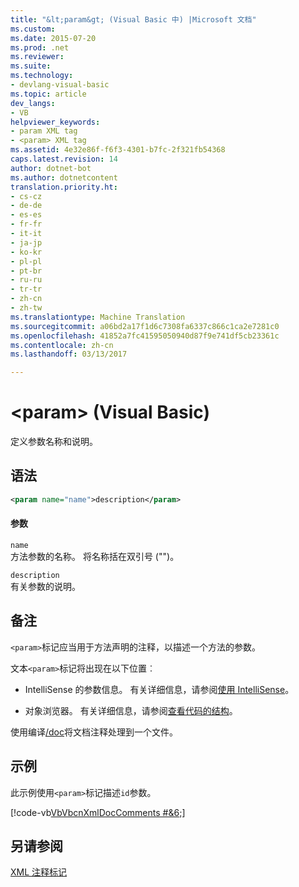 ```yaml
---
title: "&lt;param&gt; (Visual Basic 中) |Microsoft 文档"
ms.custom: 
ms.date: 2015-07-20
ms.prod: .net
ms.reviewer: 
ms.suite: 
ms.technology:
- devlang-visual-basic
ms.topic: article
dev_langs:
- VB
helpviewer_keywords:
- param XML tag
- <param> XML tag
ms.assetid: 4e32e86f-f6f3-4301-b7fc-2f321fb54368
caps.latest.revision: 14
author: dotnet-bot
ms.author: dotnetcontent
translation.priority.ht:
- cs-cz
- de-de
- es-es
- fr-fr
- it-it
- ja-jp
- ko-kr
- pl-pl
- pt-br
- ru-ru
- tr-tr
- zh-cn
- zh-tw
ms.translationtype: Machine Translation
ms.sourcegitcommit: a06bd2a17f1d6c7308fa6337c866c1ca2e7281c0
ms.openlocfilehash: 41852a7fc41595050940d87f9e741df5cb23361c
ms.contentlocale: zh-cn
ms.lasthandoff: 03/13/2017

---
```

# <a name="ltparamgt-visual-basic"></a>&lt;param&gt; (Visual Basic)
定义参数名称和说明。  
  
## <a name="syntax"></a>语法  
  
```xml  
<param name="name">description</param>  
```  
  
#### <a name="parameters"></a>参数  
 `name`  
 方法参数的名称。 将名称括在双引号 ("")。  
  
 `description`  
 有关参数的说明。  
  
## <a name="remarks"></a>备注  
 `<param>`标记应当用于方法声明的注释，以描述一个方法的参数。  
  
 文本`<param>`标记将出现在以下位置︰  
  
-   IntelliSense 的参数信息。 有关详细信息，请参阅[使用 IntelliSense](https://docs.microsoft.com/visualstudio/ide/using-intellisense)。  
  
-   对象浏览器。 有关详细信息，请参阅[查看代码的结构](https://docs.microsoft.com/visualstudio/ide/viewing-the-structure-of-code)。  
  
 使用编译[/doc](../../../visual-basic/reference/command-line-compiler/doc.md)将文档注释处理到一个文件。  
  
## <a name="example"></a>示例  
 此示例使用`<param>`标记描述`id`参数。  
  
 [!code-vb[VbVbcnXmlDocComments #&6;](../../../visual-basic/language-reference/xmldoc/codesnippet/VisualBasic/param_1.vb)]  
  
## <a name="see-also"></a>另请参阅  
 [XML 注释标记](../../../visual-basic/language-reference/xmldoc/recommended-xml-tags-for-documentation-comments.md)
